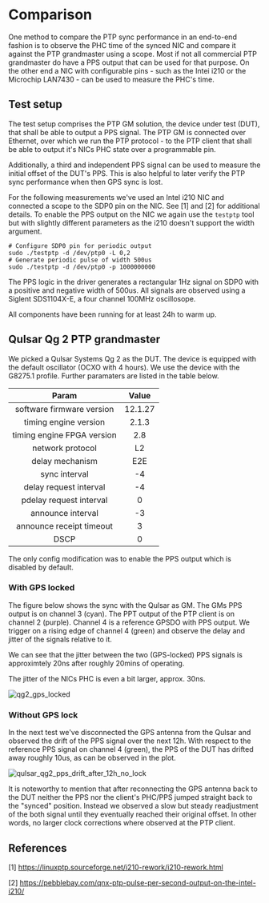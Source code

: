 # Comparison

One method to compare the PTP sync performance in an end-to-end fashion is to observe the PHC time of the synced NIC and compare it against the PTP grandmaster using a scope.
Most if not all commercial PTP grandmaster do have a PPS output that can be used for that purpose. On the other end a NIC with configurable pins - such as the Intei i210 or the Microchip LAN7430 - can be used to measure the PHC's time.

## Test setup

The test setup comprises the PTP GM solution, the device under test (DUT), that shall be able to output a PPS signal. The PTP GM is connected over Ethernet, over which we
run the PTP protocol - to the PTP client that shall be able to output it's NICs PHC state over a programmable pin. 

Additionally, a third and independent PPS signal can be used to measure the initial offset of the DUT's PPS.
This is also helpful to later verify the PTP sync performance when then GPS sync is lost.

For the following measurements we've used an Intel i210 NIC and connected a scope to the SDP0 pin on the NIC. See [1] and [2] for additional details.
To enable the PPS output on the NIC we again use the `testptp` tool but with slightly different parameters as the i210 doesn't support the width argument.

```
# Configure SDP0 pin for periodic output
sudo ./testptp -d /dev/ptp0 -L 0,2
# Generate periodic pulse of width 500us
sudo ./testptp -d /dev/ptp0 -p 1000000000
```

The PPS logic in the driver generates a rectangular 1Hz signal on SDP0 with a positive and negative width of 500us. All signals are observed using a Siglent SDS1104X-E,
a four channel 100MHz oscillosope.

All components have been running for at least 24h to warm up. 


## Qulsar Qg 2 PTP grandmaster

We picked a Qulsar Systems Qg 2 as the DUT. The device is equipped with the default oscillator (OCXO with 4 hours). We use
the device with the G8275.1 profile. Further paramaters are listed in the table below.

| Param                      | Value   | 
| :----:                     | :---:   |
| software firmware version  | 12.1.27 |
| timing engine version      | 2.1.3   |
| timing engine FPGA version | 2.8     |
| network protocol           | L2      |
| delay mechanism            | E2E     |
| sync interval              | -4      | 
| delay request interval     | -4      |
| pdelay request interval    | 0       |
| announce interval          | -3      |
| announce receipt timeout   | 3       |
| DSCP                       | 0       |


The only config modification was to enable the PPS output which is disabled by default.

### With GPS locked

The figure below shows the sync with the Qulsar as GM. The GMs PPS output is on channel 3 (cyan). The PPT output of the PTP client is on channel 2 (purple).
Channel 4 is a reference GPSDO with PPS output. We trigger on a rising edge of channel 4 (green) and observe the delay and jitter of the signals relative to it.

We can see that the jitter between the two (GPS-locked) PPS signals is approximtely 20ns after roughly 20mins of operating.

The jitter of the NICs PHC is even a bit larger, approx. 30ns.

![qg2_gps_locked](https://github.com/andrepuschmann/rpi-cm4-ptp-guide/assets/525775/d6e9e829-1e75-4826-a6b5-aa7960a5cd15)


### Without GPS lock

In the next test we've disconnected the GPS antenna from the Qulsar and observed the drift of the PPS signal over the next 12h. With respect to the reference PPS signal on channel 4 (green), the PPS of the DUT has drifted away roughly 10us, as can be observed in the plot.

![qulsar_qg2_pps_drift_after_12h_no_lock](https://github.com/andrepuschmann/rpi-cm4-ptp-guide/assets/525775/cc015308-8186-4bee-94fd-36faeb16ba5e)

It is noteworthy to mention that after reconnecting the GPS antenna back to the DUT neither the PPS nor the client's PHC/PPS jumped straight back to the "synced" position.
Instead we observed a slow but steady readjustment of the both signal until they eventually reached their
original offset. In other words, no larger clock corrections where observed at the PTP client.


## References

[1] https://linuxptp.sourceforge.net/i210-rework/i210-rework.html

[2] https://pebblebay.com/qnx-ptp-pulse-per-second-output-on-the-intel-i210/
